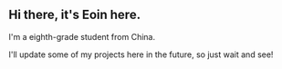 ## Hi there, it's Eoin here.

I'm a eighth-grade student from China.

I'll update some of my projects here in the future, so just wait and see!